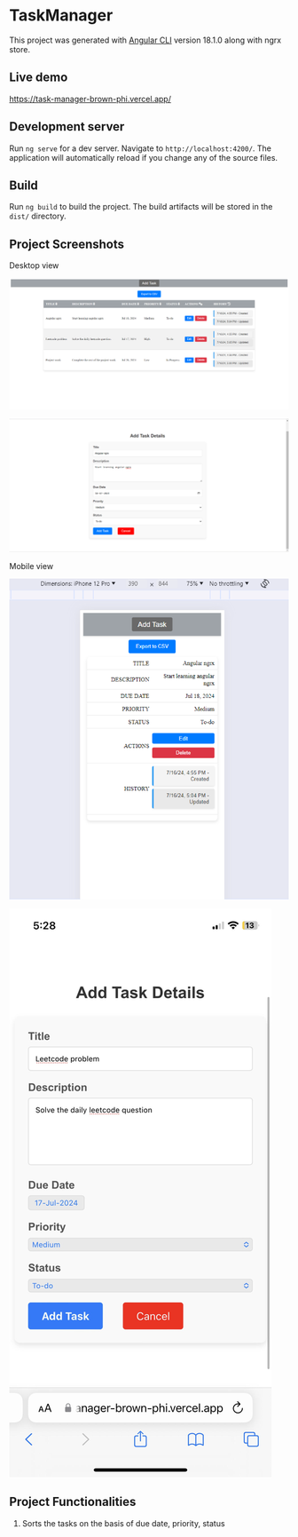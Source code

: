 # TaskManager

This project was generated with [Angular CLI](https://github.com/angular/angular-cli) version 18.1.0 along with ngrx store.

## Live demo

https://task-manager-brown-phi.vercel.app/

## Development server

Run `ng serve` for a dev server. Navigate to `http://localhost:4200/`. The application will automatically reload if you change any of the source files.

## Build

Run `ng build` to build the project. The build artifacts will be stored in the `dist/` directory.

## Project Screenshots 

Desktop view

![alt text](home.png)

![alt text](form.png)

Mobile view

![alt text](image.png)

![alt text](mobileview2.jpg)

## Project Functionalities

1. Sorts the tasks on the basis of due date, priority, status
